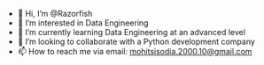 - 👋 Hi, I’m @Razorfish
- 👀 I’m interested in Data Engineering
- 🌱 I’m currently learning Data Engineering at an advanced level
- 💞️ I’m looking to collaborate with a Python development company
- 📫 How to reach me via email: mohitsisodia.2000.10@gmail.com

<!---
Ragorfish/Ragorfish is a ✨ special ✨ repository because its `README.md` (this file) appears on your GitHub profile.
You can click the Preview link to take a look at your changes.
--->
